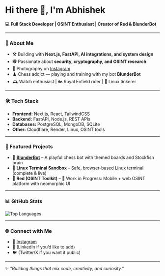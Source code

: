 # Hi there 👋, I'm Abhishek  

💻 **Full Stack Developer | OSINT Enthusiast | Creator of Red & BlunderBot**  

---

### 🚀 About Me
- 🛠️ Building with **Next.js, FastAPI, AI integrations, and system design**  
- 🕵️ Passionate about **security, cryptography, and OSINT research**  
- 📸 Photography on [Instagram](https://instagram.com/fourforcephoto)  
- ♟️ Chess addict — playing and training with my bot **BlunderBot**  
- 🕰️ Watch enthusiast | 🏍️ Royal Enfield rider | 🐧 Linux tinkerer  

---

### 🛠️ Tech Stack
- **Frontend:** Next.js, React, TailwindCSS  
- **Backend:** FastAPI, Node.js, REST APIs  
- **Databases:** PostgreSQL, MongoDB, SQLite  
- **Other:** Cloudflare, Render, Linux, OSINT tools  

---

### 📌 Featured Projects
- 🔹 [**BlunderBot**](https://blunderbot.pages.dev/) – A playful chess bot with themed boards and Stockfish brain  
- 🔹 [**Linux Terminal Sandbox**](https://terminalsandbox.pages.dev/) – Safe, browser-based Linux terminal (complete & live)  
- 🔹 **Red (OSINT Toolkit)** – 🚧 Work in Progress: Mobile + web OSINT platform with neomorphic UI  

---

### 📊 GitHub Stats
![Top Languages](https://github-readme-stats.vercel.app/api/top-langs/?username=abhishekdvs&layout=compact&theme=radical)  

---

### 🌐 Connect with Me
- 📸 [Instagram](https://instagram.com/fourforcephoto)  
- 💼 (LinkedIn if you’d like to add)  
- 🐦 (Twitter/X if you want it public)  

---

✨ *“Building things that mix code, creativity, and curiosity.”*  

